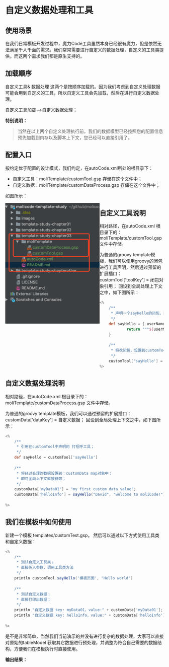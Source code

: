 # 自定义数据处理和工具
## 使用场景
在我们日常模板开发过程中，魔力Code工具虽然本身已经很有魔力，但是依然无法满足千人千面的需求。我们常常需要进行自定义的数据处理，自定义的工具类提供。而这两个需求我们都是原生支持的。



## 加载顺序

自定义工具& 数据处理 这两个是按顺序加载的。因为我们考虑到自定义处理数据可能会用到自定义的工具，所以自定义工具会先加载，然后在进行自定义数据处理。

自定义工具加载-->自定义数据处理；

**特别说明：**

> 当然在以上两个自定义处理执行前，我们的数据模型已经按照您的配置信息预先加载到内存以及脚本上下文，您已经可以直接引用了。



## 配置入口

按约定优于配置的设计模式，我们约定，在autoCode.xml所处的根目录下：

* 自定义工具：moliTemplate/customTool.gsp 存储在这个文件中；
* 自定义数据：moliTemplate/customDataProcess.gsp 存储在这个文件中；

如图所示：

<img src="../images/customer.png" width="300" style="float:left;"/>



## 自定义工具说明

相对路径，在autoCode.xml 根目录下的：moliTemplate/customTool.gsp 文件中存储。

为普通的groovy template模板，我们可以使用groovy的闭包进行工具声明，然后通过预留的扩展插口：customTool['toolKey'] = 闭包对象引用； 回设到全局处理上下文之中，如下图所示：

```groovy
<%
    /**
     * 声明一个sayHello的闭包，类似js的function；
     */
    def sayHello = { userName, helloMsg ->
            return """${userName} say: ${helloMsg}! """
    }

    /**
     * 将改闭包，设置到customTool map对象之中；
     */
    customTool['sayHello'] = sayHello;
%>
```

## 自定义数据处理说明

相对路径，在autoCode.xml 根目录下的：moliTemplate/customDataProcess.gsp 文件中存储。

为普通的groovy template模板，我们可以通过预留的扩展插口：customData['dataKey'] = 自定义数据； 回设到全局处理上下文之中，如下图所示：

```groovy
<%
    /**
     * 引用在customTool中声明的 打招呼工具；
     */
    def sayHello = customTool['sayHello']

    /**
     * 将经过处理的数据设置到：customData map对象中；
     * 即可全局上下文直接获取；
     */
    customData['myData01'] = "my first custom data value";
    customData['helloInfo'] = sayHello("David", "welcome to moliCode!");

%>
```



## 我们在模板中如何使用

新建一个模板 templates/customTest.gsp， 然后可以通过以下方式使用工具类和自定义数据：

```groovy
<%
    /**
     * 测试自定义工具类；
     * 直接传入参数，调用工具类方法
     */
    println customTool.sayHello('模板页面', "Hello world")
    
    /**
     * 测试自定义数据；
     * 直接打印出数据；
     */
    println "自定义数据 key: myData01，value:" + customData['myData01'];
    println "自定义数据 key: helloInfo，value:" + customData['helloInfo'];

%>
```



是不是非常简单，当然我们当前演示的并没有进行复杂的数据处理，大家可以直接对原始的tableModel 获取其它数据进行预处理，并调整为符合自己需要的数据结构，方便我们在模板执行时直接使用。



**输出结果：**

```shell

```

